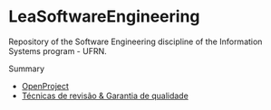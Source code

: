# LeaSoftwareEngineering
Repository of the Software Engineering discipline of the Information Systems program - UFRN.

Summary

* [OpenProject](OpenProject.md)
* [Técnicas de revisão & Garantia de qualidade](https://github.com/ZauJulio/LeaSoftwareEngineering/blob/main/T%C3%A9cnicas%20de%20revis%C3%A3o%20%26%20Garantia%20de%20qualidade.pdf)
